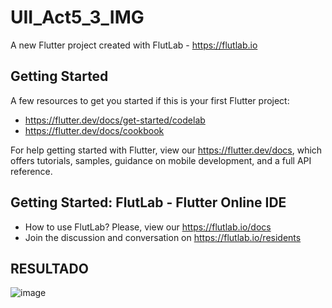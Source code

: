 # UII_Act5_3_IMG

A new Flutter project created with FlutLab - https://flutlab.io

## Getting Started

A few resources to get you started if this is your first Flutter project:

- https://flutter.dev/docs/get-started/codelab
- https://flutter.dev/docs/cookbook

For help getting started with Flutter, view our
https://flutter.dev/docs, which offers tutorials,
samples, guidance on mobile development, and a full API reference.

## Getting Started: FlutLab - Flutter Online IDE

- How to use FlutLab? Please, view our https://flutlab.io/docs
- Join the discussion and conversation on https://flutlab.io/residents


## RESULTADO
![image](https://github.com/JazLopezMartinez/UII_Act5_3_Lopez/assets/143547919/64d9c1bd-7051-45ee-a5d4-a2a9d6e7f98f)

